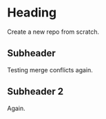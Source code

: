# Heading
Create a new repo from scratch.

## Subheader
Testing merge conflicts again.

## Subheader 2
Again.

